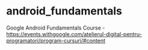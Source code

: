 # android_fundamentals
Google Android Fundamentals Course - https://events.withgoogle.com/atelierul-digital-pentru-programatori/program-cursuri/#content

